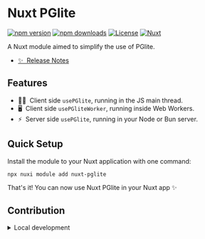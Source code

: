 <!--
Get your module up and running quickly.

Find and replace all on all files (CMD+SHIFT+F):
- Name: Nuxt PGlite
- Package name: nuxt-pglite
- Description: A Nuxt module aimed to simplify the use of PGlite.
-->

# Nuxt PGlite

[![npm version][npm-version-src]][npm-version-href]
[![npm downloads][npm-downloads-src]][npm-downloads-href]
[![License][license-src]][license-href]
[![Nuxt][nuxt-src]][nuxt-href]

A Nuxt module aimed to simplify the use of PGlite.

- [✨ &nbsp;Release Notes](/CHANGELOG.md)
<!-- - [🏀 Online playground](https://stackblitz.com/github/sandros94/nuxt-pglite?file=playground%2Fapp.vue) -->
<!-- - [📖 &nbsp;Documentation](https://example.com) -->

## Features

<!-- Highlight some of the features your module provide here -->
- 🧑‍💻 &nbsp;Client side `usePGlite`, running in the JS main thread.
- 🖥️ &nbsp;Client side `usePGliteWorker`, running inside Web Workers.
- ⚡️ &nbsp;Server side `usePGlite`, running in your Node or Bun server.

## Quick Setup

Install the module to your Nuxt application with one command:

```bash
npx nuxi module add nuxt-pglite
```

That's it! You can now use Nuxt PGlite in your Nuxt app ✨


## Contribution

<details>
  <summary>Local development</summary>
  
  ```bash
  # Install dependencies
  pnpm install
  
  # Generate type stubs
  pnpm run dev:prepare
  
  # Develop with the playground
  pnpm run dev
  
  # Build the playground
  pnpm run dev:build
  
  # Run ESLint
  pnpm run lint
  
  # Run Vitest
  pnpm run test
  pnpm run test:watch
  
  # Release new version
  pnpm run release
  ```

</details>


<!-- Badges -->
[npm-version-src]: https://img.shields.io/npm/v/nuxt-pglite/latest.svg?style=flat&colorA=020420&colorB=00DC82
[npm-version-href]: https://npmjs.com/package/nuxt-pglite

[npm-downloads-src]: https://img.shields.io/npm/dm/nuxt-pglite.svg?style=flat&colorA=020420&colorB=00DC82
[npm-downloads-href]: https://npmjs.com/package/nuxt-pglite

[license-src]: https://img.shields.io/npm/l/nuxt-pglite.svg?style=flat&colorA=020420&colorB=00DC82
[license-href]: https://npmjs.com/package/nuxt-pglite

[nuxt-src]: https://img.shields.io/badge/Nuxt-020420?logo=nuxt.js
[nuxt-href]: https://nuxt.com
